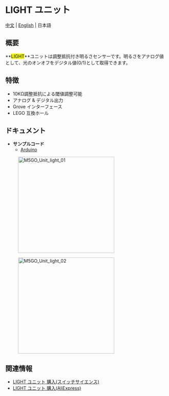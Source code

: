 # LIGHT ユニット

[中文](zh_CN/product_documents/units/unit_light) | [English](en/product_documents/units/unit_light) | 日本語

## 概要

**<mark>LIGHT</mark>**ユニットは調整抵抗付き明るさセンサーです。明るさをアナログ値として、光のオンオフをデジタル値(0/1)として取得できます。

## 特徴

- 10KΩ調整抵抗による閾値調整可能
- アナログ & デジタル出力
- Grove インターフェース
- LEGO 互換ホール

## ドキュメント

- **サンプルコード**
  - [Arduino](https://github.com/m5stack/M5Stack/tree/master/examples/Unit/Light)

<figure>
    <img src="assets/img/product_pics/units/M5GO_Unit_light_01.png" alt="M5GO_Unit_light_01" height="300px" width="300px">
</figure>
<figure>
    <img src="assets/img/product_pics/units/M5GO_Unit_light_02.png" alt="M5GO_Unit_light_02" height="300px" width="300px">
</figure>

## 関連情報

- [LIGHT ユニット 購入(スイッチサイエンス)](https://www.switch-science.com/catalog/4051/)
- [LIGHT ユニット 購入(AliExpress)](https://www.aliexpress.com/store/product/M5Stack-M5GO-ESP32-IoT/3226069_32920589923.html)